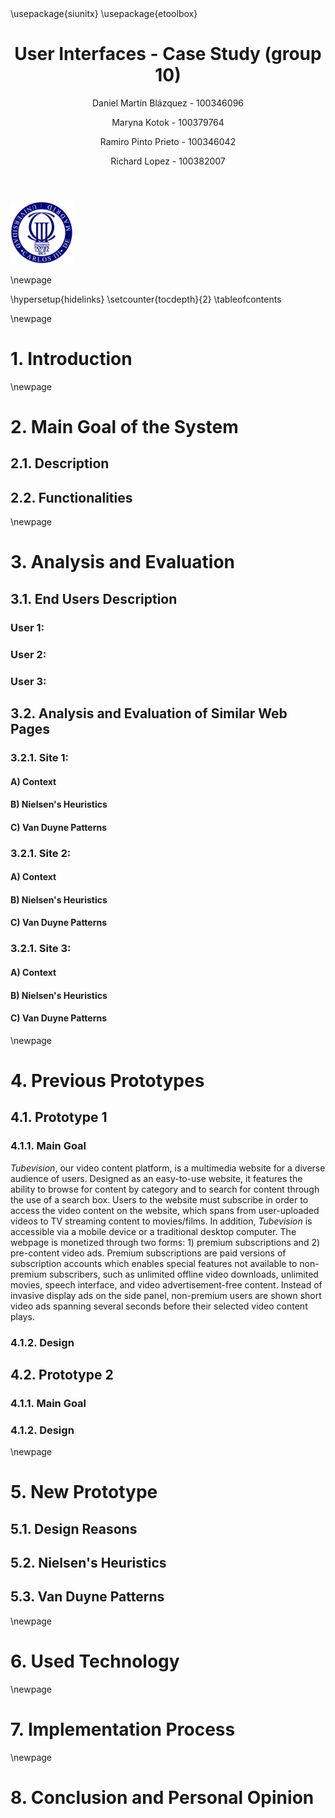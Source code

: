 ﻿---
title: User Interfaces - Case Study (group 10)
author:
    - Daniel Martín Blázquez - 100346096
    - Maryna Kotok - 100379764
    - Ramiro Pinto Prieto - 100346042
    - Richard Lopez - 100382007
geometry: "left=2cm,right=2cm,top=2cm,bottom=2cm"
header-includes:
    - \usepackage{siunitx}
    - \usepackage{etoolbox}
---

![](./img/logo_uc3m.png)

\newpage

\hypersetup{hidelinks}
\setcounter{tocdepth}{2}
\tableofcontents


\newpage


# 1. Introduction



\newpage

# 2. Main Goal of the System

## 2.1. Description

## 2.2. Functionalities



\newpage

# 3. Analysis and Evaluation

## 3.1. End Users Description

### User 1:


### User 2:


### User 3:


## 3.2. Analysis and Evaluation of Similar Web Pages

### 3.2.1. Site 1:

#### A) Context

#### B) Nielsen's Heuristics

#### C) Van Duyne Patterns


### 3.2.1. Site 2:

#### A) Context

#### B) Nielsen's Heuristics

#### C) Van Duyne Patterns


### 3.2.1. Site 3:

#### A) Context

#### B) Nielsen's Heuristics

#### C) Van Duyne Patterns



\newpage

# 4. Previous Prototypes

## 4.1. Prototype 1

### 4.1.1. Main Goal
*Tubevision*, our video content platform, is a multimedia website for a diverse audience of users. Designed as an easy-to-use website, it features the ability to browse for content by category and to search for content through the use of a search box. Users to the website must subscribe in order to access the video content on the website, which spans from user-uploaded videos to TV streaming content to movies/films.  In addition, *Tubevision* is accessible via a mobile device or a traditional desktop computer.
The webpage is monetized through two forms: 1) premium subscriptions and 2) pre-content video ads. Premium subscriptions are paid versions of subscription accounts which enables special features not available to non-premium subscribers, such as unlimited offline video downloads, unlimited movies, speech interface, and video advertisement-free content. Instead of invasive display ads on the side panel, non-premium users are shown short video ads spanning several seconds before their selected video content plays.

### 4.1.2. Design

[comment1]: <> (We can write the main functionalities and put images of our prototypes)



## 4.2. Prototype 2

### 4.1.1. Main Goal

### 4.1.2. Design

[comment2]: <> (We can write the main functionalities and put images of our prototypes)


\newpage

# 5. New Prototype

## 5.1. Design Reasons

## 5.2. Nielsen's Heuristics

## 5.3. Van Duyne Patterns


\newpage

# 6. Used Technology


\newpage

# 7. Implementation Process


\newpage

# 8. Conclusion and Personal Opinion
